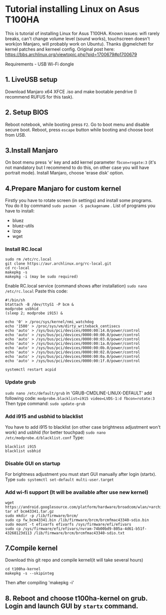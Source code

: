 # Tutorial installing Linux on Asus T100HA

This is tutorial of installing Linux for Asus T100HA.
Known issues: wifi rarely breaks, can't change volume level (sound works), touchscreen doesn't work(on Manjaro, will probably work on Ubuntu).
Thanks @gmelchett for kernel patches and kerneel config. Original post here: https://bbs.archlinux.org/viewtopic.php?pid=1700679#p1700679

Requirements - USB Wi-Fi dongle

## 1. LiveUSB setup

Download Manjaro x64 XFCE .iso and make bootable pendrive (I recommend RUFUS for this task).


## 2. Setup BIOS

Reboot notebook, while booting press `F2`. Go to boot menu and disable secure boot. Reboot, press `escape` button while booting and choose boot from USB.

## 3.Install Manjaro

On boot menu press 'e' key and add kernel parameter `fbcon=rogate:3` (it's not mandatory but I recommend to do this, on other case you will have portrait mode).
Install Manjaro, choose 'erase disk' option.


## 4.Prepare Manjaro for custom kernel

Firstly you have to rotate screen (in settings) and install some programs. You do it by command `sudo pacman -S packagename` .
List of programs you have to install:
- bluez
- bluez-utils
- lzop
- wget

### Install RC.local
```
sudo rm /etc/rc.local
git clone https://aur.archlinux.org/rc-local.git
cd rc-local
makepkg -s
makepkg -i (may be sudo required)
```
Enable RC.local service (command shows after installation)
`sudo nano /etc/rc.local`
Paste this code:
```
#!/bin/sh
btattach -B /dev/ttyS1 -P bcm &
modprobe usbhid
(sleep 2; modprobe i915) &

echo '0' > /proc/sys/kernel/nmi_watchdog
echo '1500' > /proc/sys/vm/dirty_writeback_centisecs
echo 'auto' > /sys/bus/pci/devices/0000:00:14.0/power/control
echo 'auto' > /sys/bus/pci/devices/0000:00:00.0/power/control
echo 'auto' > /sys/bus/pci/devices/0000:00:03.0/power/control
echo 'auto' > /sys/bus/pci/devices/0000:00:1a.0/power/control
echo 'auto' > /sys/bus/pci/devices/0000:00:0b.0/power/control
echo 'auto' > /sys/bus/pci/devices/0000:00:02.0/power/control
echo 'auto' > /sys/bus/pci/devices/0000:00:0a.0/power/control
echo 'auto' > /sys/bus/pci/devices/0000:00:1f.0/power/control

systemctl restart acpid
```

### Update grub

`sudo nano /etc/default/grub`
in 'GRUB-CMDLINE-LINUX-DEFAULT' add following code: `modprobe.blacklist=i915 video=LVDS-1:d fbcon=rotate:3`
Then type command: `sudo update-grub`

### Add i915 and usbhid to blacklist

You have to add i915 to blacklist (on other case brightness adjustment won't work) and usbhid (for better touchpad)
`sudo nano /etc/modprobe.d/blacklist.conf`
Type:
```
blacklist i915
blacklist usbhid
```


### Disable GUI on startup

For brightness adjustment you must start GUI manually after login (startx). 
Type `sudo systemctl set-default multi-user.target`


### Add wi-fi support (It will be available after use new kernel)

```
wget https://android.googlesource.com/platform/hardware/broadcom/wlan/+archive/master/bcmdhd/firmware/bcm43341.tar.gz
tar xf bcm43341.tar.gz 
sudo mkdir -p /lib/firmware/brcm/ 
sudo cp fw_bcm43341.bin /lib/firmware/brcm/brcmfmac43340-sdio.bin
sudo mount -t efivarfs efivarfs /sys/firmware/efi/efivars
sudo cp /sys/firmware/efi/efivars/nvram-74b00bd9-805a-4d61-b51f-43268123d113 /lib/firmware/brcm/brcmfmac43340-sdio.txt
```

## 7.Compile kernel

Download this git repo and compile kernel(it will take several hours)
```
cd t100ha-kernel
makepkg -s --skipinteg
```
Then after compiling
'makepkg -i'


## 8. Reboot and choose t100ha-kernel on grub. Login and launch GUI by `startx` command.
